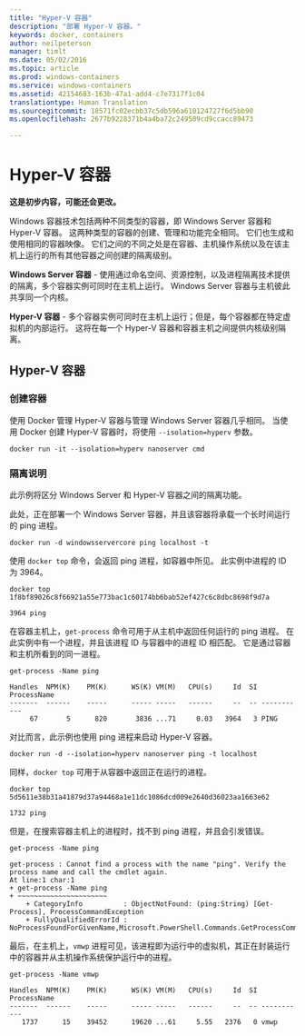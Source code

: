 ```yaml
---
title: "Hyper-V 容器"
description: "部署 Hyper-V 容器。"
keywords: docker, containers
author: neilpeterson
manager: timlt
ms.date: 05/02/2016
ms.topic: article
ms.prod: windows-containers
ms.service: windows-containers
ms.assetid: 42154683-163b-47a1-add4-c7e7317f1c04
translationtype: Human Translation
ms.sourcegitcommit: 18571fc02ecbb37c5db596a610124727f6d5bb90
ms.openlocfilehash: 2677b9228371b4a4ba72c249509cd9ccacc89473

---
```


# Hyper-V 容器

**这是初步内容，可能还会更改。** 

Windows 容器技术包括两种不同类型的容器，即 Windows Server 容器和 Hyper-V 容器。 这两种类型的容器的创建、管理和功能完全相同。 它们也生成和使用相同的容器映像。 它们之间的不同之处是在容器、主机操作系统以及在该主机上运行的所有其他容器之间创建的隔离级别。

**Windows Server 容器** - 使用通过命名空间、资源控制，以及进程隔离技术提供的隔离，多个容器实例可同时在主机上运行。  Windows Server 容器与主机彼此共享同一个内核。

**Hyper-V 容器** - 多个容器实例可同时在主机上运行；但是，每个容器都在特定虚拟机的内部运行。 这将在每一个 Hyper-V 容器和容器主机之间提供内核级别隔离。

## Hyper-V 容器

### 创建容器

使用 Docker 管理 Hyper-V 容器与管理 Windows Server 容器几乎相同。 当使用 Docker 创建 Hyper-V 容器时，将使用 `--isolation=hyperv` 参数。

```none
docker run -it --isolation=hyperv nanoserver cmd
```

### 隔离说明

此示例将区分 Windows Server 和 Hyper-V 容器之间的隔离功能。 

此处，正在部署一个 Windows Server 容器，并且该容器将承载一个长时间运行的 ping 进程。

```none
docker run -d windowsservercore ping localhost -t
```

使用 `docker top` 命令，会返回 ping 进程，如容器中所见。 此实例中进程的 ID 为 3964。

```none
docker top 1f8bf89026c8f66921a55e773bac1c60174bb6bab52ef427c6c8dbc8698f9d7a

3964 ping
```

在容器主机上，`get-process` 命令可用于从主机中返回任何运行的 ping 进程。 在此实例中有一个进程，并且该进程 ID 与容器中的进程 ID 相匹配。 它是通过容器和主机所看到的同一进程。

```none
get-process -Name ping

Handles  NPM(K)    PM(K)      WS(K) VM(M)   CPU(s)     Id  SI ProcessName
-------  ------    -----      ----- -----   ------     --  -- -----------
     67       5      820       3836 ...71     0.03   3964   3 PING
```

对比而言，此示例也使用 ping 进程来启动 Hyper-V 容器。 

```none
docker run -d --isolation=hyperv nanoserver ping -t localhost
```

同样，`docker top` 可用于从容器中返回正在运行的进程。

```none
docker top 5d5611e38b31a41879d37a94468a1e11dc1086dcd009e2640d36023aa1663e62

1732 ping
```

但是，在搜索容器主机上的进程时，找不到 ping 进程，并且会引发错误。

```none
get-process -Name ping

get-process : Cannot find a process with the name "ping". Verify the process name and call the cmdlet again.
At line:1 char:1
+ get-process -Name ping
+ ~~~~~~~~~~~~~~~~~~~~~~
    + CategoryInfo          : ObjectNotFound: (ping:String) [Get-Process], ProcessCommandException
    + FullyQualifiedErrorId : NoProcessFoundForGivenName,Microsoft.PowerShell.Commands.GetProcessCommand
```

最后，在主机上，`vmwp` 进程可见，该进程即为运行中的虚拟机，其正在封装运行中的容器并从主机操作系统保护运行中的进程。

```none
get-process -Name vmwp

Handles  NPM(K)    PM(K)      WS(K) VM(M)   CPU(s)     Id  SI ProcessName
-------  ------    -----      ----- -----   ------     --  -- -----------
   1737      15    39452      19620 ...61     5.55   2376   0 vmwp
```



<!--HONumber=Jun16_HO4-->


